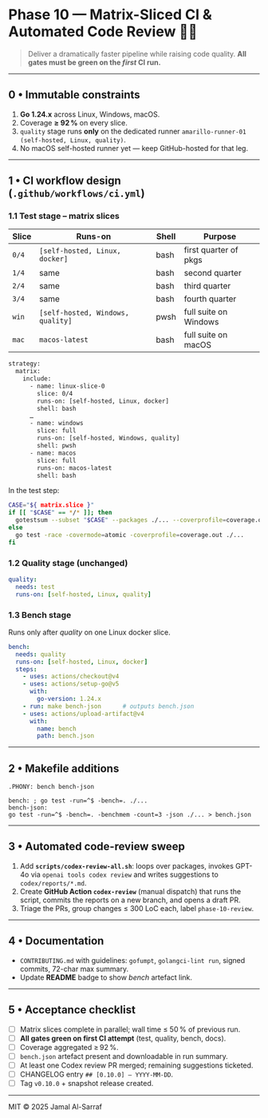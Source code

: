 <!--
AI-Chat-CLI • Codex Prompt
Phase 10 – Matrix Slicing ✂️ + Full-Repo Code-Review Sweep
Save as: docs/codex/phase-10-matrix-slice-and-review.md
Generated: 2025-06-05
-->

# Phase 10 — **Matrix-Sliced CI & Automated Code Review** 🚀🧐

> Deliver a dramatically faster pipeline while raising code quality.
> **All gates must be green on the *first* CI run.**

---

## 0 • Immutable constraints

1. **Go 1.24.x** across Linux, Windows, macOS.
2. Coverage **≥ 92 %** on every slice.
3. `quality` stage runs **only** on the dedicated runner `amarillo-runner-01 (self-hosted, Linux, quality)`.
4. No macOS self-hosted runner yet — keep GitHub-hosted for that leg.

---

## 1 • CI workflow design (`.github/workflows/ci.yml`)

### 1.1 Test stage – matrix slices

| Slice | Runs-on | Shell | Purpose |
|-------|---------|-------|---------|
| `0/4` | `[self-hosted, Linux, docker]` | bash | first quarter of pkgs |
| `1/4` | same | bash | second quarter |
| `2/4` | same | bash | third quarter |
| `3/4` | same | bash | fourth quarter |
| `win` | `[self-hosted, Windows, quality]` | pwsh | full suite on Windows |
| `mac` | `macos-latest` | bash | full suite on macOS |

```diff
strategy:
  matrix:
    include:
      - name: linux-slice-0
        slice: 0/4
        runs-on: [self-hosted, Linux, docker]
        shell: bash
      …
      - name: windows
        slice: full
        runs-on: [self-hosted, Windows, quality]
        shell: pwsh
      - name: macos
        slice: full
        runs-on: macos-latest
        shell: bash
```

In the test step:

```bash
CASE="${ matrix.slice }"
if [[ "$CASE" == */* ]]; then
  gotestsum --subset "$CASE" --packages ./... --coverprofile=coverage.out -- -race -covermode=atomic
else
  go test -race -covermode=atomic -coverprofile=coverage.out ./...
fi
```

### 1.2 Quality stage (unchanged)

```yaml
quality:
  needs: test
  runs-on: [self-hosted, Linux, quality]
```

### 1.3 Bench stage

Runs only after *quality* on one Linux docker slice.

```yaml
bench:
  needs: quality
  runs-on: [self-hosted, Linux, docker]
  steps:
    - uses: actions/checkout@v4
    - uses: actions/setup-go@v5
      with:
        go-version: 1.24.x
    - run: make bench-json      # outputs bench.json
    - uses: actions/upload-artifact@v4
      with:
        name: bench
        path: bench.json
```

---

## 2 • Makefile additions

```make
.PHONY: bench bench-json

bench: ; go test -run=^$ -bench=. ./...
bench-json:
go test -run=^$ -bench=. -benchmem -count=3 -json ./... > bench.json
```

---

## 3 • Automated code-review sweep

1. Add **`scripts/codex-review-all.sh`**:
   loops over packages, invokes GPT-4o via `openai tools codex review`
   and writes suggestions to `codex/reports/*.md`.
2. Create **GitHub Action `codex-review`** (manual dispatch) that runs the
   script, commits the reports on a new branch, and opens a draft PR.
3. Triage the PRs, group changes ≤ 300 LoC each, label `phase-10-review`.

---

## 4 • Documentation

* `CONTRIBUTING.md` with guidelines:
  `gofumpt`, `golangci-lint run`, signed commits, 72-char max summary.
* Update **README** badge to show *bench* artefact link.

---

## 5 • Acceptance checklist

- [ ] Matrix slices complete in parallel; wall time ≤ 50 % of previous run.
- [ ] **All gates green on first CI attempt** (test, quality, bench, docs).
- [ ] Coverage aggregated ≥ 92 %.
- [ ] `bench.json` artefact present and downloadable in run summary.
- [ ] At least one Codex review PR merged; remaining suggestions ticketed.
- [ ] CHANGELOG entry `## [0.10.0] – YYYY-MM-DD`.
- [ ] Tag `v0.10.0` + snapshot release created.

---

MIT © 2025 Jamal Al-Sarraf
